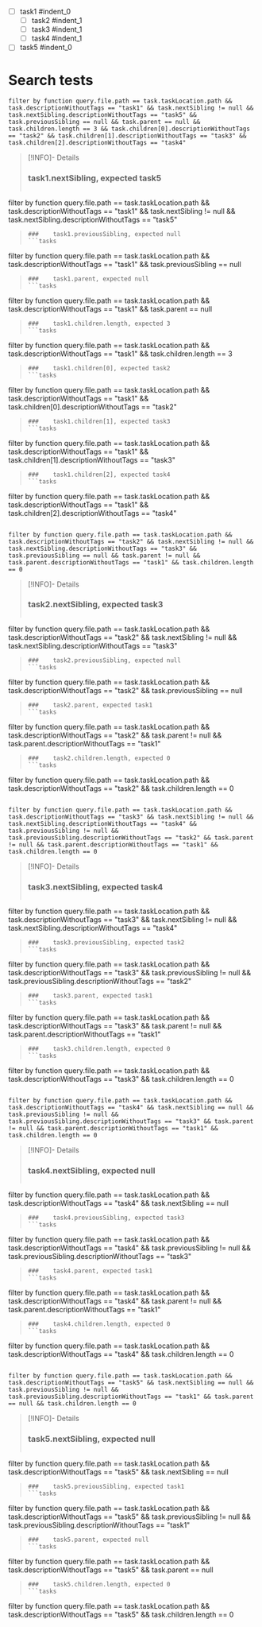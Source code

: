 - [ ] task1 #indent_0
    - [ ] task2 #indent_1
    - [ ] task3 #indent_1
    - [ ] task4 #indent_1
- [ ] task5 #indent_0
# Search tests
```tasks
filter by function query.file.path == task.taskLocation.path && task.descriptionWithoutTags == "task1" && task.nextSibling != null && task.nextSibling.descriptionWithoutTags == "task5" && task.previousSibling == null && task.parent == null && task.children.length == 3 && task.children[0].descriptionWithoutTags == "task2" && task.children[1].descriptionWithoutTags == "task3" && task.children[2].descriptionWithoutTags == "task4"
```
> [!INFO]- Details
> ###    task1.nextSibling, expected task5
> ```tasks
filter by function query.file.path == task.taskLocation.path && task.descriptionWithoutTags == "task1" && task.nextSibling != null && task.nextSibling.descriptionWithoutTags == "task5"
> ```
> ###    task1.previousSibling, expected null
> ```tasks
filter by function query.file.path == task.taskLocation.path && task.descriptionWithoutTags == "task1" && task.previousSibling == null
> ```
> ###    task1.parent, expected null
> ```tasks
filter by function query.file.path == task.taskLocation.path && task.descriptionWithoutTags == "task1" && task.parent == null
> ```
> ###    task1.children.length, expected 3
> ```tasks
filter by function query.file.path == task.taskLocation.path && task.descriptionWithoutTags == "task1" && task.children.length == 3
> ```
> ###    task1.children[0], expected task2
> ```tasks
filter by function query.file.path == task.taskLocation.path && task.descriptionWithoutTags == "task1" && task.children[0].descriptionWithoutTags == "task2"
> ```
> ###    task1.children[1], expected task3
> ```tasks
filter by function query.file.path == task.taskLocation.path && task.descriptionWithoutTags == "task1" && task.children[1].descriptionWithoutTags == "task3"
> ```
> ###    task1.children[2], expected task4
> ```tasks
filter by function query.file.path == task.taskLocation.path && task.descriptionWithoutTags == "task1" && task.children[2].descriptionWithoutTags == "task4"
> ```
```tasks
filter by function query.file.path == task.taskLocation.path && task.descriptionWithoutTags == "task2" && task.nextSibling != null && task.nextSibling.descriptionWithoutTags == "task3" && task.previousSibling == null && task.parent != null && task.parent.descriptionWithoutTags == "task1" && task.children.length == 0
```
> [!INFO]- Details
> ###    task2.nextSibling, expected task3
> ```tasks
filter by function query.file.path == task.taskLocation.path && task.descriptionWithoutTags == "task2" && task.nextSibling != null && task.nextSibling.descriptionWithoutTags == "task3"
> ```
> ###    task2.previousSibling, expected null
> ```tasks
filter by function query.file.path == task.taskLocation.path && task.descriptionWithoutTags == "task2" && task.previousSibling == null
> ```
> ###    task2.parent, expected task1
> ```tasks
filter by function query.file.path == task.taskLocation.path && task.descriptionWithoutTags == "task2" && task.parent != null && task.parent.descriptionWithoutTags == "task1"
> ```
> ###    task2.children.length, expected 0
> ```tasks
filter by function query.file.path == task.taskLocation.path && task.descriptionWithoutTags == "task2" && task.children.length == 0
> ```
```tasks
filter by function query.file.path == task.taskLocation.path && task.descriptionWithoutTags == "task3" && task.nextSibling != null && task.nextSibling.descriptionWithoutTags == "task4" && task.previousSibling != null && task.previousSibling.descriptionWithoutTags == "task2" && task.parent != null && task.parent.descriptionWithoutTags == "task1" && task.children.length == 0
```
> [!INFO]- Details
> ###    task3.nextSibling, expected task4
> ```tasks
filter by function query.file.path == task.taskLocation.path && task.descriptionWithoutTags == "task3" && task.nextSibling != null && task.nextSibling.descriptionWithoutTags == "task4"
> ```
> ###    task3.previousSibling, expected task2
> ```tasks
filter by function query.file.path == task.taskLocation.path && task.descriptionWithoutTags == "task3" && task.previousSibling != null && task.previousSibling.descriptionWithoutTags == "task2"
> ```
> ###    task3.parent, expected task1
> ```tasks
filter by function query.file.path == task.taskLocation.path && task.descriptionWithoutTags == "task3" && task.parent != null && task.parent.descriptionWithoutTags == "task1"
> ```
> ###    task3.children.length, expected 0
> ```tasks
filter by function query.file.path == task.taskLocation.path && task.descriptionWithoutTags == "task3" && task.children.length == 0
> ```
```tasks
filter by function query.file.path == task.taskLocation.path && task.descriptionWithoutTags == "task4" && task.nextSibling == null && task.previousSibling != null && task.previousSibling.descriptionWithoutTags == "task3" && task.parent != null && task.parent.descriptionWithoutTags == "task1" && task.children.length == 0
```
> [!INFO]- Details
> ###    task4.nextSibling, expected null
> ```tasks
filter by function query.file.path == task.taskLocation.path && task.descriptionWithoutTags == "task4" && task.nextSibling == null
> ```
> ###    task4.previousSibling, expected task3
> ```tasks
filter by function query.file.path == task.taskLocation.path && task.descriptionWithoutTags == "task4" && task.previousSibling != null && task.previousSibling.descriptionWithoutTags == "task3"
> ```
> ###    task4.parent, expected task1
> ```tasks
filter by function query.file.path == task.taskLocation.path && task.descriptionWithoutTags == "task4" && task.parent != null && task.parent.descriptionWithoutTags == "task1"
> ```
> ###    task4.children.length, expected 0
> ```tasks
filter by function query.file.path == task.taskLocation.path && task.descriptionWithoutTags == "task4" && task.children.length == 0
> ```
```tasks
filter by function query.file.path == task.taskLocation.path && task.descriptionWithoutTags == "task5" && task.nextSibling == null && task.previousSibling != null && task.previousSibling.descriptionWithoutTags == "task1" && task.parent == null && task.children.length == 0
```
> [!INFO]- Details
> ###    task5.nextSibling, expected null
> ```tasks
filter by function query.file.path == task.taskLocation.path && task.descriptionWithoutTags == "task5" && task.nextSibling == null
> ```
> ###    task5.previousSibling, expected task1
> ```tasks
filter by function query.file.path == task.taskLocation.path && task.descriptionWithoutTags == "task5" && task.previousSibling != null && task.previousSibling.descriptionWithoutTags == "task1"
> ```
> ###    task5.parent, expected null
> ```tasks
filter by function query.file.path == task.taskLocation.path && task.descriptionWithoutTags == "task5" && task.parent == null
> ```
> ###    task5.children.length, expected 0
> ```tasks
filter by function query.file.path == task.taskLocation.path && task.descriptionWithoutTags == "task5" && task.children.length == 0
> ```
